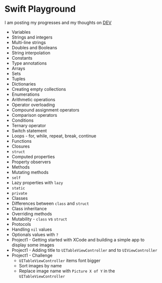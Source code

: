 # Swift Playground

I am posting my progresses and my thoughts on [DEV](https://dev.to/rossanodan)

- Variables
- Strings and integers
- Multi-line strings
- Doubles and Booleans
- String interpolation
- Constants
- Type annotations
- Arrays
- Sets
- Tuples
- Dictionaries
- Creating empty collections
- Enumerations
- Arithmetic operations
- Operator overloading
- Compound assignment operators
- Comparison operators
- Conditions
- Ternary operator
- Switch statement
- Loops - for, while, repeat, break, continue
- Functions
- Closures
- `struct`
- Computed properties
- Property observers
- Methods
- Mutating methods
- `self`
- Lazy properties with `lazy`
- `static`
- `private`
- Classes
- Differences between `class` and `struct`
- Class inheritance
- Overriding methods
- Mutability - `class` vs `struct`
- Protocols
- Handling `nil` values
- Optionals values with `?`
- Project1 - Getting started with XCode and building a simple app to display some images
- Project1 - Adding title to `UITableViewController` and to `UIViewController`
- Project1 - Challenge
  - `UITableViewController` items font bigger
  - Sort images by name
  - Replace image name with `Picture X of Y` in the `UITableViewController`
